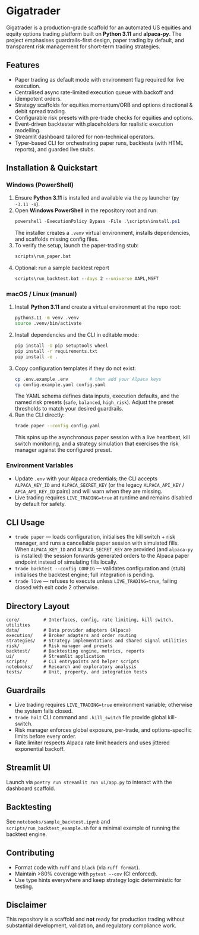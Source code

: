 # Gigatrader

Gigatrader is a production-grade scaffold for an automated US equities and equity options trading platform built on **Python 3.11** and **alpaca-py**. The project emphasises guardrails-first design, paper trading by default, and transparent risk management for short-term trading strategies.

## Features
- Paper trading as default mode with environment flag required for live execution.
- Centralised async rate-limited execution queue with backoff and idempotent orders.
- Strategy scaffolds for equities momentum/ORB and options directional & debit spread trading.
- Configurable risk presets with pre-trade checks for equities and options.
- Event-driven backtester with placeholders for realistic execution modelling.
- Streamlit dashboard tailored for non-technical operators.
- Typer-based CLI for orchestrating paper runs, backtests (with HTML reports), and guarded live stubs.

## Installation & Quickstart

### Windows (PowerShell)
1. Ensure **Python 3.11** is installed and available via the `py` launcher (`py -3.11 -V`).
2. Open **Windows PowerShell** in the repository root and run:
   ```powershell
   powershell -ExecutionPolicy Bypass -File .\scripts\install.ps1
   ```
   The installer creates a `.venv` virtual environment, installs dependencies, and scaffolds missing config files.
3. To verify the setup, launch the paper-trading stub:
   ```bat
   scripts\run_paper.bat
   ```
4. Optional: run a sample backtest report
   ```bat
   scripts\run_backtest.bat --days 2 --universe AAPL,MSFT
   ```

### macOS / Linux (manual)
1. Install **Python 3.11** and create a virtual environment at the repo root:
   ```bash
   python3.11 -m venv .venv
   source .venv/bin/activate
   ```
2. Install dependencies and the CLI in editable mode:
   ```bash
   pip install -U pip setuptools wheel
   pip install -r requirements.txt
   pip install -e .
   ```
3. Copy configuration templates if they do not exist:
   ```bash
   cp .env.example .env        # then add your Alpaca keys
   cp config.example.yaml config.yaml
   ```
   The YAML schema defines data inputs, execution defaults, and the named risk
   presets (`safe`, `balanced`, `high_risk`). Adjust the preset thresholds to
   match your desired guardrails.
4. Run the CLI directly:
   ```bash
   trade paper --config config.yaml
   ```
   This spins up the asynchronous paper session with a live heartbeat, kill
   switch monitoring, and a strategy simulation that exercises the risk manager
   against the configured preset.

### Environment Variables
- Update `.env` with your Alpaca credentials; the CLI accepts `ALPACA_KEY_ID` and
  `ALPACA_SECRET_KEY` (or the legacy `ALPACA_API_KEY` / `APCA_API_KEY_ID` pairs) and will
  warn when they are missing.
- Live trading requires `LIVE_TRADING=true` at runtime and remains disabled by default for safety.

## CLI Usage
- `trade paper` — loads configuration, initialises the kill switch + risk manager, and
  runs a cancellable paper session with simulated fills. When `ALPACA_KEY_ID` and
  `ALPACA_SECRET_KEY` are provided (and `alpaca-py` is installed) the session forwards
  generated orders to the Alpaca paper endpoint instead of simulating fills locally.
- `trade backtest --config CONFIG` — validates configuration and (stub) initialises the
  backtest engine; full integration is pending.
- `trade live` — refuses to execute unless `LIVE_TRADING=true`, failing closed with exit code 2 otherwise.

## Directory Layout
```
core/         # Interfaces, config, rate limiting, kill switch, utilities
data/         # Data provider adapters (Alpaca)
execution/    # Broker adapters and order routing
strategies/   # Strategy implementations and shared signal utilities
risk/         # Risk manager and presets
backtest/     # Backtesting engine, metrics, reports
ui/           # Streamlit application
scripts/      # CLI entrypoints and helper scripts
notebooks/    # Research and exploratory analysis
tests/        # Unit, property, and integration tests
```

## Guardrails
- Live trading requires `LIVE_TRADING=true` environment variable; otherwise the system fails closed.
- `trade halt` CLI command and `.kill_switch` file provide global kill-switch.
- Risk manager enforces global exposure, per-trade, and options-specific limits before every order.
- Rate limiter respects Alpaca rate limit headers and uses jittered exponential backoff.

## Streamlit UI
Launch via `poetry run streamlit run ui/app.py` to interact with the dashboard scaffold.

## Backtesting
See `notebooks/sample_backtest.ipynb` and `scripts/run_backtest_example.sh` for a minimal example of running the backtest engine.

## Contributing
- Format code with `ruff` and `black` (via `ruff format`).
- Maintain >80% coverage with `pytest --cov` (CI enforced).
- Use type hints everywhere and keep strategy logic deterministic for testing.

## Disclaimer
This repository is a scaffold and **not** ready for production trading without substantial development, validation, and regulatory compliance work.

